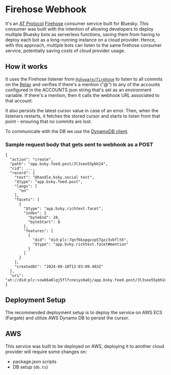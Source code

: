 # Firehose Webhook
It's an [AT Protocol](https://atproto.com/) [Firehose](https://docs.bsky.app/docs/advanced-guides/firehose) consumer service built for Bluesky.
This consumer was built with the intention of allowing developers to deploy multiple Bluesky bots as serverless functions, saving them from having to deploy each bot as a long-running instance on a cloud provider. Hence, with this approach, multiple bots can listen to the same firehose consumer service, potentially saving costs of cloud provider usage. 

## How it works
It uses the Firehose listener from [`@skyware/firehose`](https://github.com/skyware-js/firehose) to listen to all commits on the [Relay](https://github.com/skyware-js/firehose) and verifies if there's a mention ("@") to any of the accounts configured in the ACCOUNTS json string that's set as an environment variable. If there's a mention, then it calls the webhook URL associated to that account.

It also persists the latest cursor value in case of an error. Then, when the listeners restarts, it fetches the stored cursor and starts to listen from that point - ensuring that no commits are lost.

To communicate with the DB we use the [DynamoDB client](https://www.npmjs.com/package/@aws-sdk/client-dynamodb).

### Sample request body that gets sent to webhook as a POST
```
{
  "action": "create",
  "path": "app.bsky.feed.post/3l3seo55pbh24",
  "cid": ...,
  "record": {
    "text": "@handle.bsky.social test",
    "$type": "app.bsky.feed.post",
    "langs": [
      "en"
    ],
    "facets": [
      {
        "$type": "app.bsky.richtext.facet",
        "index": {
          "byteEnd": 28,
          "byteStart": 0
        },
        "features": [
          {
            "did": "did:plc:7qnf6kxpgvzp57gzz3vbflt6",
            "$type": "app.bsky.richtext.facet#mention"
          }
        ]
      }
    ],
    "createdAt": "2024-09-10T12:03:09.403Z"
  },
  "uri": "at://did:plc:vzwb6a6lqj5flfcneiyx6a6j/app.bsky.feed.post/3l3seo55pbh24"
}
```

## Deployment Setup
The recommended deployment setup is to deploy the service on AWS ECS (Fargate) and utilize AWS Dynamo DB to persist the cursor.

## AWS
This service was built to be deployed on AWS, deploying it to another cloud provider will require some changes on:
- package.json scripts
- DB setup (`db.ts`)
